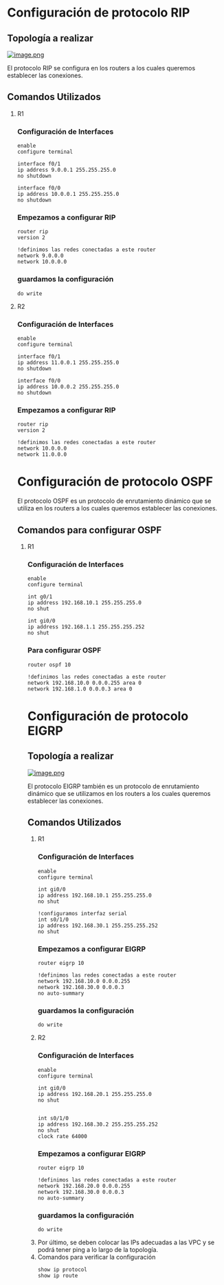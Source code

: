 # Configuración de protocolo RIP

## Topología a realizar

[![image.png](https://i.postimg.cc/63YjZGx2/image.png)](https://postimg.cc/R6JL5hF4)

El protocolo RIP se configura en los routers a los cuales queremos establecer las conexiones.

## Comandos Utilizados

<ol>
<li>R1 </li>

### Configuración de Interfaces
    enable
    configure terminal

    interface f0/1
    ip address 9.0.0.1 255.255.255.0
    no shutdown

    interface f0/0
    ip address 10.0.0.1 255.255.255.0
    no shutdown


### Empezamos a configurar RIP
    router rip
    version 2

    !definimos las redes conectadas a este router
    network 9.0.0.0
    network 10.0.0.0

### guardamos la configuración
    do write


<li>R2</li>

### Configuración de Interfaces
    enable
    configure terminal

    interface f0/1
    ip address 11.0.0.1 255.255.255.0
    no shutdown

    interface f0/0
    ip address 10.0.0.2 255.255.255.0
    no shutdown


### Empezamos a configurar RIP
    router rip
    version 2

    !definimos las redes conectadas a este router
    network 10.0.0.0
    network 11.0.0.0


# Configuración de protocolo OSPF

El protocolo OSPF es un protocolo de enrutamiento dinámico que se utiliza en los routers a los cuales queremos establecer las conexiones.

## Comandos para configurar OSPF

<ol>
<li>R1 </li>

### Configuración de Interfaces
    enable
    configure terminal

    int g0/1
    ip address 192.168.10.1 255.255.255.0
    no shut

    int gi0/0
    ip address 192.168.1.1 255.255.255.252
    no shut

### Para configurar OSPF
    router ospf 10

    !definimos las redes conectadas a este router
    network 192.168.10.0 0.0.0.255 area 0
    network 192.168.1.0 0.0.0.3 area 0


# Configuración de protocolo EIGRP

## Topología a realizar

[![image.png](https://i.postimg.cc/q72t79Cg/image.png)](https://postimg.cc/Jy476YxW)

El protocolo EIGRP también es un protocolo de enrutamiento dinámico que se utilizamos en los routers a los cuales queremos establecer las conexiones.


## Comandos Utilizados

<ol>
<li>R1 </li>

### Configuración de Interfaces
    enable
    configure terminal

    int gi0/0
    ip address 192.168.10.1 255.255.255.0
    no shut

    !configuramos interfaz serial
    int s0/1/0
    ip address 192.168.30.1 255.255.255.252
    no shut




### Empezamos a configurar EIGRP
    router eigrp 10

    !definimos las redes conectadas a este router
    network 192.168.10.0 0.0.0.255
    network 192.168.30.0 0.0.0.3
    no auto-summary



### guardamos la configuración
    do write


<li>R2</li>

### Configuración de Interfaces
    enable
    configure terminal

    int gi0/0
    ip address 192.168.20.1 255.255.255.0
    no shut


    int s0/1/0
    ip address 192.168.30.2 255.255.255.252
    no shut
    clock rate 64000




### Empezamos a configurar EIGRP
    router eigrp 10

    !definimos las redes conectadas a este router
    network 192.168.20.0 0.0.0.255
    network 192.168.30.0 0.0.0.3
    no auto-summary 

### guardamos la configuración
    do write

<li>Por último, se deben colocar las IPs adecuadas a las VPC y se podrá tener ping a lo largo de la topología.
</li>

<li>Comandos para verificar la configuración</li>

    show ip protocol
    show ip route

</ol>

